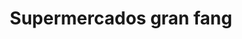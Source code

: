 ---
title: "Supermercados gran fang"
url: /puerto-la-cruz/supermercados-gran-fang/
shop: Lebensmittel
---